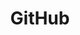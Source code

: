 ---
title: GitHub
description: This page will go over on how to link your GitHub account with your TTGit account
---